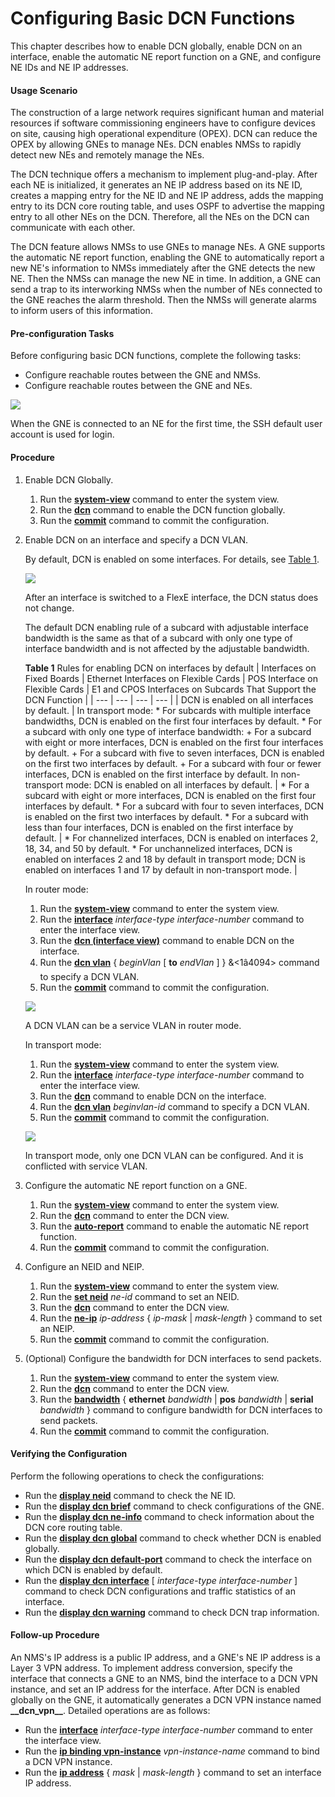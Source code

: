 Configuring Basic DCN Functions
===============================

This chapter describes how to enable DCN globally, enable DCN on an interface, enable the automatic NE report function on a GNE, and configure NE IDs and NE IP addresses.

#### Usage Scenario

The construction of a large network requires significant human and material resources if software commissioning engineers have to configure devices on site, causing high operational expenditure (OPEX). DCN can reduce the OPEX by allowing GNEs to manage NEs. DCN enables NMSs to rapidly detect new NEs and remotely manage the NEs.

The DCN technique offers a mechanism to implement plug-and-play. After each NE is initialized, it generates an NE IP address based on its NE ID, creates a mapping entry for the NE ID and NE IP address, adds the mapping entry to its DCN core routing table, and uses OSPF to advertise the mapping entry to all other NEs on the DCN. Therefore, all the NEs on the DCN can communicate with each other.

The DCN feature allows NMSs to use GNEs to manage NEs. A GNE supports the automatic NE report function, enabling the GNE to automatically report a new NE's information to NMSs immediately after the GNE detects the new NE. Then the NMSs can manage the new NE in time. In addition, a GNE can send a trap to its interworking NMSs when the number of NEs connected to the GNE reaches the alarm threshold. Then the NMSs will generate alarms to inform users of this information.


#### Pre-configuration Tasks

Before configuring basic DCN functions, complete the following tasks:

* Configure reachable routes between the GNE and NMSs.
* Configure reachable routes between the GNE and NEs.

![](../../../../public_sys-resources/note_3.0-en-us.png) 

When the GNE is connected to an NE for the first time, the SSH default user account is used for login.




#### Procedure

1. Enable DCN Globally.
   1. Run the [**system-view**](cmdqueryname=system-view) command to enter the system view.
   2. Run the [**dcn**](cmdqueryname=dcn) command to enable the DCN function globally.
   3. Run the [**commit**](cmdqueryname=commit) command to commit the configuration.
2. Enable DCN on an interface and specify a DCN VLAN.
   
   
   
   By default, DCN is enabled on some interfaces. For details, see [Table 1](#EN-US_TASK_0172361405__table1338383833213).
   
   ![](../../../../public_sys-resources/note_3.0-en-us.png) 
   
   After an interface is switched to a FlexE interface, the DCN status does not change.
   
   The default DCN enabling rule of a subcard with adjustable interface bandwidth is the same as that of a subcard with only one type of interface bandwidth and is not affected by the adjustable bandwidth.
   
   
   **Table 1** Rules for enabling DCN on interfaces by default
   | Interfaces on Fixed Boards | Ethernet Interfaces on Flexible Cards | POS Interface on Flexible Cards | E1 and CPOS Interfaces on Subcards That Support the DCN Function |
   | --- | --- | --- | --- |
   | DCN is enabled on all interfaces by default. | In transport mode:  * For subcards with multiple interface bandwidths, DCN is enabled on the first four interfaces by default. * For a subcard with only one type of interface bandwidth:   + For a subcard with eight or more interfaces, DCN is enabled on the first four interfaces by default.   + For a subcard with five to seven interfaces, DCN is enabled on the first two interfaces by default.   + For a subcard with four or fewer interfaces, DCN is enabled on the first interface by default. In non-transport mode:  DCN is enabled on all interfaces by default. | * For a subcard with eight or more interfaces, DCN is enabled on the first four interfaces by default. * For a subcard with four to seven interfaces, DCN is enabled on the first two interfaces by default. * For a subcard with less than four interfaces, DCN is enabled on the first interface by default. | * For channelized interfaces, DCN is enabled on interfaces 2, 18, 34, and 50 by default. * For unchannelized interfaces, DCN is enabled on interfaces 2 and 18 by default in transport mode; DCN is enabled on interfaces 1 and 17 by default in non-transport mode. |
   
   
   
   In router mode:
   
   
   
   1. Run the [**system-view**](cmdqueryname=system-view) command to enter the system view.
   2. Run the [**interface**](cmdqueryname=interface) *interface-type* *interface-number* command to enter the interface view.
   3. Run the [**dcn (interface view)**](cmdqueryname=dcn+%28interface+view%29) command to enable DCN on the interface.
   4. Run the [**dcn vlan**](cmdqueryname=dcn+vlan) { *beginVlan* [ **to** *endVlan* ] } &<1â4094> command to specify a DCN VLAN.
   5. Run the [**commit**](cmdqueryname=commit) command to commit the configuration.
   
   ![](../../../../public_sys-resources/note_3.0-en-us.png) 
   
   A DCN VLAN can be a service VLAN in router mode.
   
   
   
   In transport mode:
   
   
   
   1. Run the [**system-view**](cmdqueryname=system-view) command to enter the system view.
   2. Run the [**interface**](cmdqueryname=interface) *interface-type* *interface-number* command to enter the interface view.
   3. Run the [**dcn**](cmdqueryname=dcn) command to enable DCN on the interface.
   4. Run the [**dcn vlan**](cmdqueryname=dcn+vlan) *beginvlan-id* command to specify a DCN VLAN.
   5. Run the [**commit**](cmdqueryname=commit) command to commit the configuration.
   
   ![](../../../../public_sys-resources/note_3.0-en-us.png) 
   
   In transport mode, only one DCN VLAN can be configured. And it is conflicted with service VLAN.
3. Configure the automatic NE report function on a GNE.
   1. Run the [**system-view**](cmdqueryname=system-view) command to enter the system view.
   2. Run the [**dcn**](cmdqueryname=dcn) command to enter the DCN view.
   3. Run the [**auto-report**](cmdqueryname=auto-report) command to enable the automatic NE report function.
   4. Run the [**commit**](cmdqueryname=commit) command to commit the configuration.
4. Configure an NEID and NEIP.
   1. Run the [**system-view**](cmdqueryname=system-view) command to enter the system view.
   2. Run the [**set neid**](cmdqueryname=set+neid) *ne-id* command to set an NEID.
   3. Run the [**dcn**](cmdqueryname=dcn) command to enter the DCN view.
   4. Run the [**ne-ip**](cmdqueryname=ne-ip) *ip-address* { *ip-mask* | *mask-length* } command to set an NEIP.
   5. Run the [**commit**](cmdqueryname=commit) command to commit the configuration.
5. (Optional) Configure the bandwidth for DCN interfaces to send packets.
   1. Run the [**system-view**](cmdqueryname=system-view) command to enter the system view.
   2. Run the [**dcn**](cmdqueryname=dcn) command to enter the DCN view.
   3. Run the [**bandwidth**](cmdqueryname=bandwidth) { **ethernet** *bandwidth* | **pos** *bandwidth* | **serial** *bandwidth* } command to configure bandwidth for DCN interfaces to send packets.
   4. Run the [**commit**](cmdqueryname=commit) command to commit the configuration.

#### Verifying the Configuration

Perform the following operations to check the configurations:

* Run the [**display neid**](cmdqueryname=display+neid) command to check the NE ID.
* Run the [**display dcn brief**](cmdqueryname=display+dcn+brief) command to check configurations of the GNE.
* Run the [**display dcn ne-info**](cmdqueryname=display+dcn+ne-info) command to check information about the DCN core routing table.
* Run the [**display dcn global**](cmdqueryname=display+dcn+global) command to check whether DCN is enabled globally.
* Run the [**display dcn default-port**](cmdqueryname=display+dcn+default-port) command to check the interface on which DCN is enabled by default.
* Run the [**display dcn interface**](cmdqueryname=display+dcn+interface) [ *interface-type* *interface-number* ] command to check DCN configurations and traffic statistics of an interface.
* Run the [**display dcn warning**](cmdqueryname=display+dcn+warning) command to check DCN trap information.
#### Follow-up Procedure

An NMS's IP address is a public IP address, and a GNE's NE IP address is a Layer 3 VPN address. To implement address conversion, specify the interface that connects a GNE to an NMS, bind the interface to a DCN VPN instance, and set an IP address for the interface. After DCN is enabled globally on the GNE, it automatically generates a DCN VPN instance named **\_\_dcn\_vpn\_\_**. Detailed operations are as follows:

* Run the [**interface**](cmdqueryname=interface) *interface-type* *interface-number* command to enter the interface view.
* Run the [**ip binding vpn-instance**](cmdqueryname=ip+binding+vpn-instance) *vpn-instance-name* command to bind a DCN VPN instance.
* Run the [**ip address**](cmdqueryname=ip+address) { *mask* | *mask-length* } command to set an interface IP address.